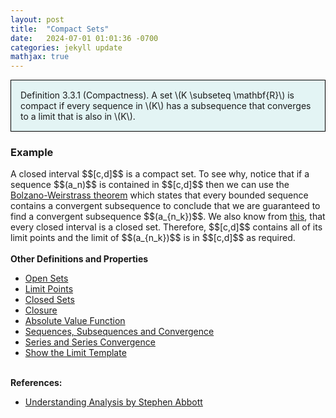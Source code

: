 ```yaml
---
layout: post
title:  "Compact Sets"
date:   2024-07-01 01:01:36 -0700
categories: jekyll update
mathjax: true
---
```

<div style="background-color: #E3F4F4; padding: 15px 15px 15px 15px; border:1px solid black;">
  Definition 3.3.1 (Compactness). A set \(K \subseteq \mathbf{R}\) is compact if every sequence in \(K\) has a subsequence that converges to a limit that is also in \(K\).
</div>
<!------------------------------------------------------------------------------------>
<h3>Example</h3>
A closed interval $$[c,d]$$ is a compact set. To see why, notice that if a sequence $$(a_n)$$ is contained in $$[c,d]$$ then we can use the <a href="https://strncat.github.io/jekyll/update/2024/06/14/analysis-seq-subseq-bolzano-weierstrass-theorem.html">Bolzano-Weirstrass theorem</a> which states that every bounded sequence contains a convergent subsequence to conclude that we are guaranteed to find a convergent subsequence $$(a_{n_k})$$. We also know from <a href="https://strncat.github.io/jekyll/update/2024/06/27/analysis-sets-closed-example.html">this</a>, that every closed interval is a closed set. Therefore, $$[c,d]$$ contains all of its limit points and the limit of $$(a_{n_k})$$ is in $$[c,d]$$ as required. 
<br>
<br>
<!------------------------------------------------------------------------------------>
<b>Other Definitions and Properties</b>
<ul>
<li><a href="https://strncat.github.io/jekyll/update/2024/06/22/analysis-sets-open.html">Open Sets</a></li>
<li><a href="https://strncat.github.io/jekyll/update/2024/06/24/analysis-sets-limit-points.html">Limit Points</a></li>
<li><a href="https://strncat.github.io/jekyll/update/2024/06/25/analysis-sets-closed.html">Closed Sets</a></li>
<li><a href="https://strncat.github.io/jekyll/update/2024/06/28/analysis-sets-closure.html">Closure</a></li>
<li><a href="https://strncat.github.io/jekyll/update/2024/05/26/analysis-absolute-value-properties.html">Absolute Value Function</a></li>
<li><a href="https://strncat.github.io/jekyll/update/2024/05/21/analysis-seq-definitions.html">Sequences, Subsequences and Convergence</a></li>
<li><a href="https://strncat.github.io/jekyll/update/2024/06/10/analysis-series-definitions.html">Series and Series Convergence</a></li>
<li><a href="https://strncat.github.io/jekyll/update/2024/05/12/analysis-seq-limit-template.html">Show the Limit Template</a></li>
</ul>
<br>
<!------------------------------------------------------------------------------------>
<b>References:</b>
<ul>
<li><a href="https://www.amazon.com/Understanding-Analysis-Undergraduate-Texts-Mathematics/dp/1493927116">Understanding Analysis by Stephen Abbott</a></li>
</ul>